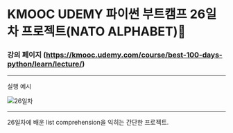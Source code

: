 # KMOOC UDEMY 파이썬 부트캠프 26일차 프로젝트(NATO ALPHABET)💬

### 강의 페이지 (https://kmooc.udemy.com/course/best-100-days-python/learn/lecture/)

***

실행 예시

![26일차](https://github.com/tember8003/Python_Practice/assets/104021663/b40b3c01-93cc-45c4-af4c-0beff5874897)

***

26일차에 배운 list comprehension을 익히는 간단한 프로젝트.


